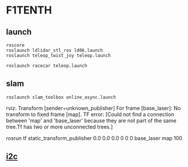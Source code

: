 # F1TENTH

## launch
```
roscore
roslaunch ldlidar_stl_ros ld06.launch
roslaunch teleop_twist_joy teleop.launch

roslaunch racecar teleop.launch
```

## slam
```
roslaunch slam_toolbox online_async.launch 
```

rviz:
Transform [sender=unknown_publisher]
For frame [base_laser]: No transform to fixed frame [map]. TF error: [Could not find a connection between 'map' and 'base_laser' because they are not part of the same tree.Tf has two or more unconnected trees.]

rosrun tf static_transform_publisher 0.0 0.0 0.0 0 0 0 base_laser map 100

## [i2c](https://github.com/asibarr2/ros-pca9685-jetXavNX)
